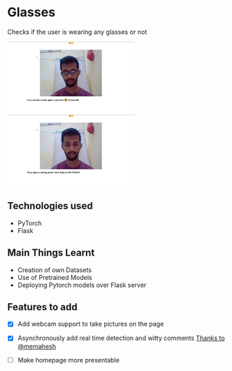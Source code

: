 # Glasses

Checks if the user is wearing any glasses or not

![Working Image with glasses](./glasses/static/images/glass.png) ![Working Image without glasses](./glasses/static/images/wo-glass.png)

Technologies used
---
* PyTorch
* Flask

Main Things Learnt
---
* Creation of own Datasets
* Use of Pretrained Models
* Deploying Pytorch models over Flask server

Features to add
---
- [x] Add webcam support to take pictures on the page
- [x] Asynchronously add real time detection and witty comments [Thanks to @memahesh](https://github.com/Mianto/glasses/pull/1)
- [ ] Make homepage more presentable



